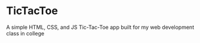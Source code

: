 # TicTacToe
A simple HTML, CSS, and JS Tic-Tac-Toe app built for my web development class in college
